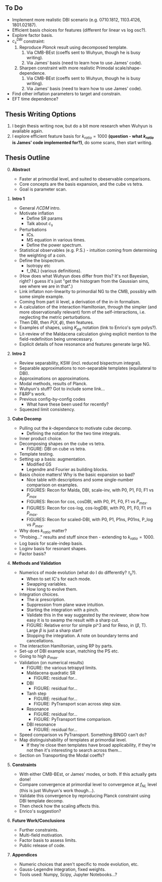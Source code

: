 To Do
-----
- Implement more realistic DBI scenario (e.g. 0710.1812, 1103.4126, 1801.02187).
- Efficient basis choices for features (different for linear vs log osc?).
- Explore factor basis.
- $c_s^{DBI}$ constraint:
    1. Reproduce *Planck* result using decomposed template.
        1. Via CMB-BEst (coeffs sent to Wuhyun, though he is busy writing).
        2. Via James' basis (need to learn how to use James' code).
    2. Sharpen constraint with more realistic Primodal scale/shape-dependence.
        1. Via CMB-BEst (coeffs sent to Wuhyun, though he is busy writing).
        2. Via James' basis (need to learn how to use James' code).
- Find other inflation parameters to target and constrain.
- EFT time dependence?

Thesis Writing Options
--------------
1. I begin thesis writing now, but do a bit more research when Wuhyun is available again.
2. I explore efficient feature basis for $k_{ratio}=1000$ **(question - what $k_{ratio}$ is James' code implemented for?)**, do some scans, then start writing.

Thesis Outline
--------
0. **Abstract**
    - Faster at primordial level, and suited to obeservable comparisons.
    - Core concepts are the basis expansion, and the cube vs tetra.
    - Goal is parameter scan.

    
1. **Intro 1**
    - General $\Lambda CDM$ intro.
    - Motivate inflation
        - Define SR params
        - Talk about $c_s$
    - Perturbations
        - ICs.
        - MS equation in various times.
        - Define the power spectrum.
    - Statistical observables (e.g. P.S.) - intuition coming from determining the weighting of a coin.
    - Define the bispectrum.
        - Isotropy etc
        - f_{NL} (various definitions).
    - (How does what Wuhyun does differ from this? It's not Bayesian, right? I guess it's just "get the histogram from the Gaussian sims, see where we are in that".)
    - Link inflaton non-linearity to primordial NG to the CMB, possibly with some simple example. 
    - Coming from part iii level, a derivation of the in-in formalism.
    - A calculation of the interaction Hamiltonian, through the simpler (and more observationally relevant) form of the self-interactions, i.e. neglecting the metric perturbations. 
    - Then DBI, then $P(X, \phi)$, then features.
    - Examples of shapes, using $K_{pq}$ notation (link to Enrico's sym polys?).
    - Lit-review of the Maldacena calculation giving explicit mention to the field-redefinition being unnecessary. 
    - Explicit details of how resonance and features generate large NG. 


2. **Intro 2** 
    - Review separability, KSW (incl. reduced bispectrum integral).
    - Separable approximations to non-separable templates (equilateral to DBI).
    - Approximations on approximations.
    - Modal methods, results of Planck.
    - Wuhyun's stuff? Got to include some link...
    - F&RP's work.
    - Previous config-by-config codes
        - What have these been used for recently?
    - Squeezed limit consistency.


3. **Cube Decomp** 
    - Pulling out the $k$-dependance to motivate cube decomp.
        - Defining the notation for the two time integrals.
    - Inner product choice.
    - Decomposing shapes on the cube vs tetra.
        - FIGURE: DBI on cube vs tetra.
    - Template testing.
    - Setting up a basis: augmentation.
        - Modified GS
        - Legendre and Fourier as building blocks.
    - Basis choice matters! Why is the basic expansion so bad?
        - Nice table with descriptions and some single-number comparison on examples.
        - FIGURES: Recon for Malda, DBI, scale-inv, with P0, P1, F0, F1 vs $P_{max}$
        - FIGURES: Recon for cos, cosDBI, with P0, P1, F0, F1 vs $P_{max}$.
        - FIGURES: Recon for cos-log, cos-logDBI, with P0, P1, F0, F1 vs $P_{max}$.
        - FIGURES: Recon for scaled-DBI, with P0, P1, P1ns, P01ns, P_log vs $P_{max}$.
    - Why does $k_{ratio}$ matter?
    - "Probing..." results and stuff since then - extending to $k_{ratio}=1000$.
    - Log basis for scale-indep basis.
    - Loginv basis for resonant shapes.
    - Factor basis?


4. **Methods and Validation**
    - Numerics of mode evolution (what do I do differently? $\tau_s$?).
        - When to set IC's for each mode.
        - Swapping variables.
        - How long to evolve them.
    - Integration choices.
        - The $i\varepsilon$ prescription.
        - Suppression from plane wave intuition.
        - Starting the integration with a pinch.
        - Validate this in the way suggested by the reviewer, show how easy it is to swamp the result with a sharp cut.
        - FIGURE: Relative error for simple pi^3 and for Reso, in ($\beta$, T). Large $\beta$ is just a sharp start!  
        - Stopping the integration. A note on boundary terms and cancellations.
    - The interaction Hamiltonian, using RP by parts.
    - Set-up of DBI example scan, matching the PS etc.
    - Going to high $p_{max}$.
    - Validation (on numerical results)
        - FIGURE: the various tetrapyd limits.
        - Maldacena quadratic SR
            - FIGURE: residual for...
        - DBI
            - FIGURE: residual for...
        - Tanh step
            - FIGURE: residual for...
            - FIGURE: PyTransport scan across step size.
        - Resonance
            - FIGURE: residual for...
            - FIGURE: PyTransport time comparison.
        - DBI resonance
            - FIGURE: residual for...
    - Speed comparison vs PyTransport. Something BINGO can't do?
    - Map distinguishability of templates at primordial level.
        - If they're close then templates have broad applicability, if they're not then it's interesting to search across them...
    - Section on Transporting the Modal coeffs?


5. **Constraints** 
    - With either CMB-BEst, or James' modes, or both. If this actually gets done! 
    - Compare convergence at primordial level to convergence at $f_{NL}$ level (this is just Wuhyun's work though...). 
    - Validate this convergence by reproducing Planck constraint using DBI template decomp.
    - Then check how the scaling affects this. 
    - Enrico's suggestion?


6. **Future Work/Conclusions** 
    - Further constraints.
    - Multi-field motivation.
    - Factor basis to assess limits.
    - Public release of code.


7. **Appendices** 
    - Numeric choices that aren't specific to mode evolution, etc.
    - Gauss-Legendre integration, fixed weights.
    - Tools used: Numpy, Scipy, Jupyter Notebooks...?














